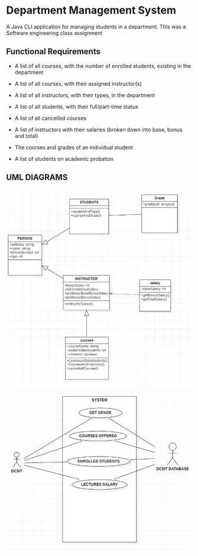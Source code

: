 
# Department Management System

 A Java CLI application for managing students in a department. This was a Software engineering class assignment


## Functional Requirements

* A list of all courses, with the number of enrolled students, existing in the department

* A list of all courses, with their assigned instructor(s)
*  A list of all instructors, with their types, in the department
* A list of all students, with their full/part-time status
* A list of all cancelled courses
* A list of instructors with their salaries (broken down into base, bonus and total)
* The courses and grades of an individual student
* A list of students on academic probation




## UML DIAGRAMS

![class diagram](https://github.com/co-bby/Department-Management-System/blob/master/uml%20diagram.png?raw=true)

![UseCase Diagram](https://github.com/co-bby/Department-Management-System/blob/master/useCasediagram.png?raw=true)
